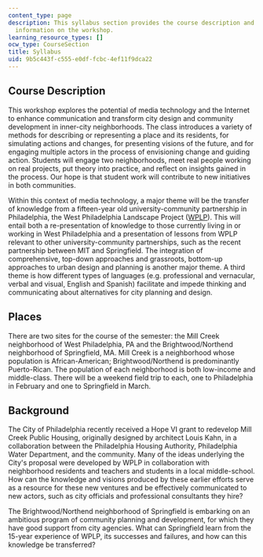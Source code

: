 ```yaml
---
content_type: page
description: This syllabus section provides the course description and background
  information on the workshop.
learning_resource_types: []
ocw_type: CourseSection
title: Syllabus
uid: 9b5c443f-c555-e0df-fcbc-4ef11f9dca22
---
```


Course Description
------------------

This workshop explores the potential of media technology and the Internet to enhance communication and transform city design and community development in inner-city neighborhoods. The class introduces a variety of methods for describing or representing a place and its residents, for simulating actions and changes, for presenting visions of the future, and for engaging multiple actors in the process of envisioning change and guiding action. Students will engage two neighborhoods, meet real people working on real projects, put theory into practice, and reflect on insights gained in the process. Our hope is that student work will contribute to new initiatives in both communities.

Within this context of media technology, a major theme will be the transfer of knowledge from a fifteen-year old university-community partnership in Philadelphia, the West Philadelphia Landscape Project ([WPLP](http://web.mit.edu/wplp/index.html)). This will entail both a re-presentation of knowledge to those currently living in or working in West Philadelphia and a presentation of lessons from WPLP relevant to other university-community partnerships, such as the recent partnership between MIT and Springfield. The integration of comprehensive, top-down approaches and grassroots, bottom-up approaches to urban design and planning is another major theme. A third theme is how different types of languages (e.g. professional and vernacular, verbal and visual, English and Spanish) facilitate and impede thinking and communicating about alternatives for city planning and design.

Places
------

There are two sites for the course of the semester: the Mill Creek neighborhood of West Philadelphia, PA and the Brightwood/Northend neighborhood of Springfield, MA. Mill Creek is a neighborhood whose population is African-American; Brightwood/Northend is predominantly Puerto-Rican. The population of each neighborhood is both low-income and middle-class. There will be a weekend field trip to each, one to Philadelphia in February and one to Springfield in March.

Background
----------

The City of Philadelphia recently received a Hope VI grant to redevelop Mill Creek Public Housing, originally designed by architect Louis Kahn, in a collaboration between the Philadelphia Housing Authority, Philadelphia Water Department, and the community. Many of the ideas underlying the City's proposal were developed by WPLP in collaboration with neighborhood residents and teachers and students in a local middle-school. How can the knowledge and visions produced by these earlier efforts serve as a resource for these new ventures and be effectively communicated to new actors, such as city officials and professional consultants they hire?

The Brightwood/Northend neighborhood of Springfield is embarking on an ambitious program of community planning and development, for which they have good support from city agencies. What can Springfield learn from the 15-year experience of WPLP, its successes and failures, and how can this knowledge be transferred?